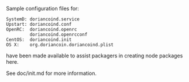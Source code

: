 Sample configuration files for:
```
SystemD: doriancoind.service
Upstart: doriancoind.conf
OpenRC:  doriancoind.openrc
         doriancoind.openrcconf
CentOS:  doriancoind.init
OS X:    org.doriancoin.doriancoind.plist
```
have been made available to assist packagers in creating node packages here.

See doc/init.md for more information.
